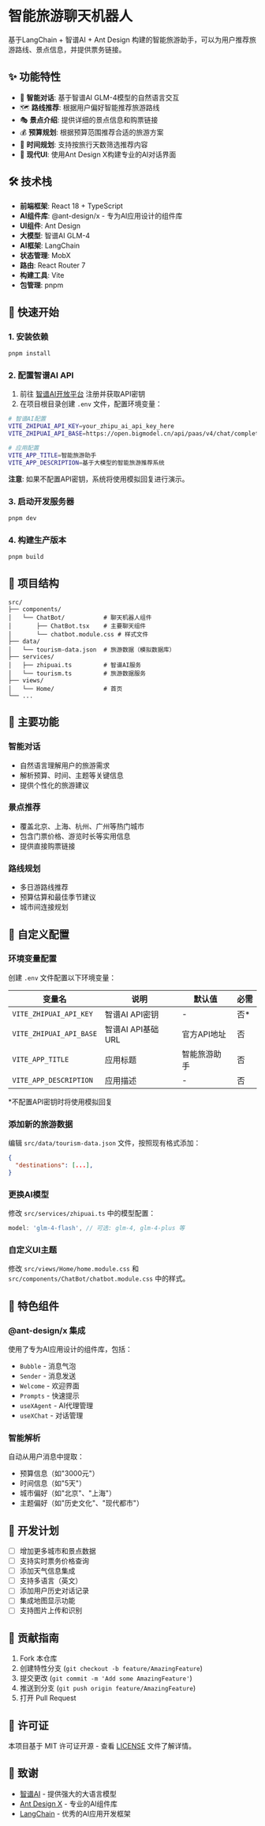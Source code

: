 # 智能旅游聊天机器人

基于LangChain + 智谱AI + Ant Design 构建的智能旅游助手，可以为用户推荐旅游路线、景点信息，并提供票务链接。

## ✨ 功能特性

- 🤖 **智能对话**: 基于智谱AI GLM-4模型的自然语言交互
- 🗺️ **路线推荐**: 根据用户偏好智能推荐旅游路线
- 🎭 **景点介绍**: 提供详细的景点信息和购票链接
- 💰 **预算规划**: 根据预算范围推荐合适的旅游方案
- 📅 **时间规划**: 支持按旅行天数筛选推荐内容
- 🎨 **现代UI**: 使用Ant Design X构建专业的AI对话界面

## 🛠️ 技术栈

- **前端框架**: React 18 + TypeScript
- **AI组件库**: @ant-design/x - 专为AI应用设计的组件库
- **UI组件**: Ant Design
- **大模型**: 智谱AI GLM-4
- **AI框架**: LangChain
- **状态管理**: MobX
- **路由**: React Router 7
- **构建工具**: Vite
- **包管理**: pnpm

## 🚀 快速开始

### 1. 安装依赖

```bash
pnpm install
```

### 2. 配置智谱AI API

1. 前往 [智谱AI开放平台](https://open.bigmodel.cn/) 注册并获取API密钥
2. 在项目根目录创建 `.env` 文件，配置环境变量：

```bash
# 智谱AI配置
VITE_ZHIPUAI_API_KEY=your_zhipu_ai_api_key_here
VITE_ZHIPUAI_API_BASE=https://open.bigmodel.cn/api/paas/v4/chat/completions

# 应用配置
VITE_APP_TITLE=智能旅游助手
VITE_APP_DESCRIPTION=基于大模型的智能旅游推荐系统
```

**注意**: 如果不配置API密钥，系统将使用模拟回复进行演示。

### 3. 启动开发服务器

```bash
pnpm dev
```

### 4. 构建生产版本

```bash
pnpm build
```

## 📁 项目结构

```
src/
├── components/
│   └── ChatBot/           # 聊天机器人组件
│       ├── ChatBot.tsx    # 主要聊天组件
│       └── chatbot.module.css # 样式文件
├── data/
│   └── tourism-data.json  # 旅游数据（模拟数据库）
├── services/
│   ├── zhipuai.ts         # 智谱AI服务
│   └── tourism.ts         # 旅游数据服务
├── views/
│   └── Home/              # 首页
└── ...
```

## 🎯 主要功能

### 智能对话

- 自然语言理解用户的旅游需求
- 解析预算、时间、主题等关键信息
- 提供个性化的旅游建议

### 景点推荐

- 覆盖北京、上海、杭州、广州等热门城市
- 包含门票价格、游览时长等实用信息
- 提供直接购票链接

### 路线规划

- 多日游路线推荐
- 预算估算和最佳季节建议
- 城市间连接规划

## 🔧 自定义配置

### 环境变量配置

创建 `.env` 文件配置以下环境变量：

| 变量名                  | 说明              | 默认值       | 必需 |
| ----------------------- | ----------------- | ------------ | ---- |
| `VITE_ZHIPUAI_API_KEY`  | 智谱AI API密钥    | -            | 否\* |
| `VITE_ZHIPUAI_API_BASE` | 智谱AI API基础URL | 官方API地址  | 否   |
| `VITE_APP_TITLE`        | 应用标题          | 智能旅游助手 | 否   |
| `VITE_APP_DESCRIPTION`  | 应用描述          | -            | 否   |

\*不配置API密钥时将使用模拟回复

### 添加新的旅游数据

编辑 `src/data/tourism-data.json` 文件，按照现有格式添加：

```json
{
  "destinations": [...],
}
```

### 更换AI模型

修改 `src/services/zhipuai.ts` 中的模型配置：

```typescript
model: 'glm-4-flash', // 可选: glm-4, glm-4-plus 等
```

### 自定义UI主题

修改 `src/views/Home/home.module.css` 和 `src/components/ChatBot/chatbot.module.css` 中的样式。

## 🌟 特色组件

### @ant-design/x 集成

使用了专为AI应用设计的组件库，包括：

- `Bubble` - 消息气泡
- `Sender` - 消息发送
- `Welcome` - 欢迎界面
- `Prompts` - 快速提示
- `useXAgent` - AI代理管理
- `useXChat` - 对话管理

### 智能解析

自动从用户消息中提取：

- 预算信息（如"3000元"）
- 时间信息（如"5天"）
- 城市偏好（如"北京"、"上海"）
- 主题偏好（如"历史文化"、"现代都市"）

## 📝 开发计划

- [ ] 增加更多城市和景点数据
- [ ] 支持实时票务价格查询
- [ ] 添加天气信息集成
- [ ] 支持多语言（英文）
- [ ] 添加用户历史对话记录
- [ ] 集成地图显示功能
- [ ] 支持图片上传和识别

## 🤝 贡献指南

1. Fork 本仓库
2. 创建特性分支 (`git checkout -b feature/AmazingFeature`)
3. 提交更改 (`git commit -m 'Add some AmazingFeature'`)
4. 推送到分支 (`git push origin feature/AmazingFeature`)
5. 打开 Pull Request

## 📄 许可证

本项目基于 MIT 许可证开源 - 查看 [LICENSE](LICENSE) 文件了解详情。

## 🙏 致谢

- [智谱AI](https://open.bigmodel.cn/) - 提供强大的大语言模型
- [Ant Design X](https://x.ant.design/) - 专业的AI组件库
- [LangChain](https://langchain.com/) - 优秀的AI应用开发框架
